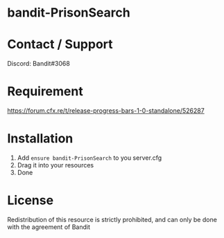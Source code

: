 # bandit-PrisonSearch

# Contact / Support
Discord: Bandit#3068

# Requirement
https://forum.cfx.re/t/release-progress-bars-1-0-standalone/526287

# Installation
1) Add `ensure bandit-PrisonSearch` to you server.cfg
2) Drag it into your resources
3) Done

# License
Redistribution of this resource is strictly prohibited, and can only be done with the agreement of Bandit